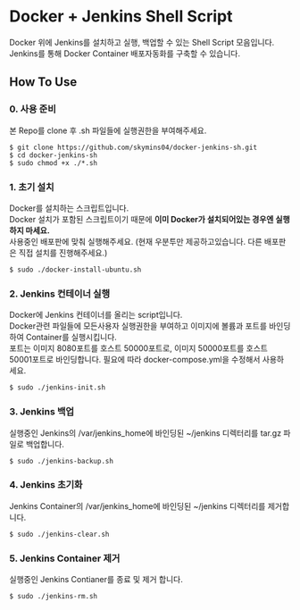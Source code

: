 # Docker + Jenkins Shell Script

Docker 위에 Jenkins를 설치하고 실행, 백업할 수 있는 Shell Script 모음입니다.  
Jenkins를 통해 Docker Container 배포자동화를 구축할 수 있습니다.

## How To Use

### 0. 사용 준비

본 Repo를 clone 후 .sh 파일들에 실행권한을 부여해주세요.

```
$ git clone https://github.com/skymins04/docker-jenkins-sh.git
$ cd docker-jenkins-sh
$ sudo chmod +x ./*.sh
```

### 1. 초기 설치

Docker를 설치하는 스크립트입니다.  
Docker 설치가 포함된 스크립트이기 때문에 **이미 Docker가 설치되어있는 경우엔 실행하지 마세요.**  
사용중인 배포판에 맞춰 실행해주세요.
(현재 우분투만 제공하고있습니다. 다른 배포판은 직접 설치를 진행해주세요.)

```
$ sudo ./docker-install-ubuntu.sh
```

### 2. Jenkins 컨테이너 실행

Docker에 Jenkins 컨테이너를 올리는 script입니다.  
Docker관련 파일들에 모든사용자 실행권한을 부여하고 이미지에 볼륨과 포트를 바인딩하여 Container를 실행시킵니다.  
포트는 이미지 8080포트를 호스트 50000포트로, 이미지 50000포트를 호스트 50001포트로 바인딩합니다. 필요에 따라 docker-compose.yml을 수정해서 사용하세요.

```
$ sudo ./jenkins-init.sh
```

### 3. Jenkins 백업

실행중인 Jenkins의 /var/jenkins_home에 바인딩된 ~/jenkins 디렉터리를 tar.gz 파일로 백업합니다.

```
$ sudo ./jenkins-backup.sh
```

### 4. Jenkins 초기화

Jenkins Container의 /var/jenkins_home에 바인딩된 ~/jenkins 디렉터리를 제거합니다.

```
$ sudo ./jenkins-clear.sh
```

### 5. Jenkins Container 제거

실행중인 Jenkins Contianer를 종료 및 제거 합니다.

```
$ sudo ./jenkins-rm.sh
```

